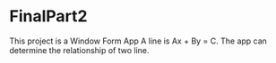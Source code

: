 # FinalPart2
This project is a Window Form App
A line is Ax + By = C.
The app can determine the relationship of two line.
